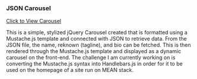### JSON Carousel
[Click to View Carousel](http://json-carousel.netlify.com)<br>

This is a simple, stylized jQuery Carousel created that is formatted using a Mustache.js template and connected with JSON to retrieve data. From the JSON file, the name, reknown (tagline), and bio can be fetched. This is then rendered through the Mustache.js template and displayed as a dynamic carousel on the front-end. The challenge I am currently working on is converting the Mustache.js syntax into Handlebars.js in order for it to be used on the homepage of a site run on MEAN stack. 
